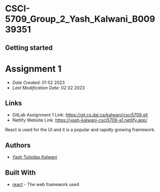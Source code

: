# CSCI-5709_Group_2_Yash_Kalwani_B00939351

## Getting started
# Assignment 1

* *Date Created*: 01 02 2023
* *Last Modification Date*: 02 02 2023

## Links

* GitLab Assignment 1 Link: https://git.cs.dal.ca/kalwani/csci5709.git
* Netlify Website Link: https://yash-kalwani-csci5709-a1.netlify.app/

React is used for the UI and it is a popular and rapidly growing framework.

## Authors

* [Yash Tulsidas Kalwani](YS617119@dal.ca)

## Built With

* [react](https://reactjs.org/) - The web framework used
